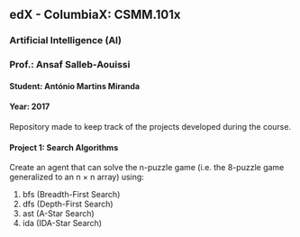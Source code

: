 ## edX - ColumbiaX: CSMM.101x
### Artificial Intelligence (AI) 
### Prof.: Ansaf Salleb-Aouissi
#### Student: António Martins Miranda
#### Year: 2017

Repository made to keep track of the projects developed during the course.

#### Project 1: Search Algorithms
Create an agent that can solve the n-puzzle game (i.e. the 8-puzzle  game generalized to an n × n array) using:

1. bfs (Breadth-First Search)
2. dfs (Depth-First Search)
3. ast (A-Star Search)
4. ida (IDA-Star Search)
